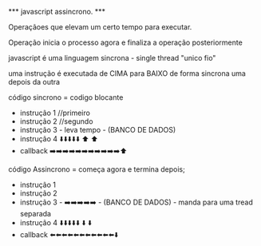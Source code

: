 *** javascript assincrono. ***

Operaçãoes que elevam um certo tempo para executar.

Operação inicia o processo agora e finaliza a operação posteriormente

javascript é uma linguagem sincrona - single thread "unico fio"

uma instrução é executada de CIMA para BAIXO de forma sincrona uma depois da outra


 código sincrono = codigo blocante
- instrução 1 //primeiro
- instrução 2 //segundo
- instrução 3 - leva tempo - (BANCO DE DADOS)
- instrução 4                    ⬇️⬇️⬇️⬇️⬇️
                                     ⬆️ 
                                     ⬆️
 - callback ➡️➡️➡️➡️➡️➡️➡️➡️➡️➡️➡️⬆️        



 código Assincrono = começa agora e termina depois;
- instrução 1
- instrução 2
- instrução 3 - ➡️➡️➡️➡️➡️ - (BANCO DE DADOS) - manda para uma tread separada
- instrução 4                    ⬇️⬇️⬇️⬇️⬇️
                                     ⬇️ 
                                     ⬇️
 - callback ⬅️⬅️⬅️⬅️⬅️⬅️⬅️⬅️⬅️⬅️⬅️⬇️                                      




